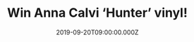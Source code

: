 ---
campaign-uuid: "c-34b36835-30d5-4b2c-8170-5cc345c66d43"
type: "Competition"
category: "Music"
date: "2019-09-20T09:00:00.000Z"
end-date: "2019-10-20T23:59:00.000Z"
disable-form: false
is_promoted: false
has_entry_page: true
title: "Win Anna Calvi ‘Hunter’ vinyl!"
competition-description: "<p>Hunter is the third long player from the BRIT award and\
  \ double Mercury Music Prize-nominated Anna Calvi. Hunter is the embodiment of the\
  \ feeling of truly letting go. For the songwriter and virtuosic guitarist, it was\
  \ a catharsis, an opportunity to be more truthful than ever. Want to be the first\
  \ one hearing it? We are giving away a copy of Anna Calvi’s studio record on vinyl\
  \ edition to one lucky member.</p>\n<p>Click below for a chance to win now.</p>\n"
hero-header: "Win Anna Calvi ‘Hunter’ vinyl!"
terms-confirmation: "N/A"
banner-img: "https://assets.expresslyapp.com/asset-8fc831c5-f092-44e3-b38c-c6d5b498eacf.jpg"
logo-left-href: "aaa.nme.com"
logo-left-image: "https://assets.expresslyapp.com/asset-6e959645-18c8-4854-9123-ff104b979ca3.jpg"
logo-left-title: "NME AAA"
bg-image-hero: "https://assets.expresslyapp.com/asset-34f40248-bfc3-4648-8f95-9fbe2bd16d40.jpg"
bg-image-first: "https://assets.expresslyapp.com/asset-1441255b-97b1-4b29-83b6-080e0df56f4b.jpg"
section1-content: "<p>Produced by Nick Launay, the album was recorded with Anna's\
  \ band with the addition of Adrian Utley and Martyn Casey. It has a new rawness,\
  \ a primal energy into which Calvi pushes the limits of her guitar and voice beyond\
  \ anything she's recorded before. Hunter is the embodiment of the feeling of truly\
  \ letting go. For the songwriter and virtuosic guitarist, it was a catharsis, an\
  \ opportunity to be more truthful than ever.</p>\n<p>In her brand new album she\
  \ wanted to express herself while being free from the story that either gender is\
  \ given and free from worrying how people would judge her. Click below for a chance\
  \ to win it now.</p>\n<p>Good luck!</p>\n"
entry-title: "Win Anna Calvi ‘Hunter’ vinyl!"
entry-content: "<p>Enter the draw to win Anna Calvi ‘Hunter’ vinyl by completing the\
  \ form below before 23:59 on the 20th of November 2019.</p>\n"
has-winner: false
prize-description: "Anna Calvi ‘Hunter’ vinyl"
special-conditions: "Multiple entries are allowed up to one every day.\r\n\r\nThis\
  \ competition is also available on: http://club.expressly.io/competitons/anna-calvi-hunter-vinyl"
country-restrictions:
- "GB"
---